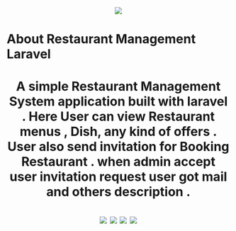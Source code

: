 <p align="center"><img src="https://github.com/PrantaRoy/-Restaurant-Management-Laravel/blob/master/public/uploads/Screenshot_1.png"></p>


 <h1>About Restaurant Management Laravel <h1>


 <p align="center">A simple  Restaurant Management System application built with laravel . Here User can view Restaurant menus , Dish, any kind of offers . User also send invitation for Booking  Restaurant . when admin accept user invitation request user got mail and others description .        <p align="center"><img src="https://github.com/PrantaRoy/-Restaurant-Management-Laravel/blob/master/public/uploads/Screenshot_2.png"> <img src="https://github.com/PrantaRoy/-Restaurant-Management-Laravel/blob/master/public/uploads/Screenshot_3.png"> <img src="https://github.com/PrantaRoy/-Restaurant-Management-Laravel/blob/master/public/uploads/Screenshot_4.png"> <img src="https://github.com/PrantaRoy/-Restaurant-Management-Laravel/blob/master/public/uploads/Screenshot_5.png">
      


</p> 
        


        
        

